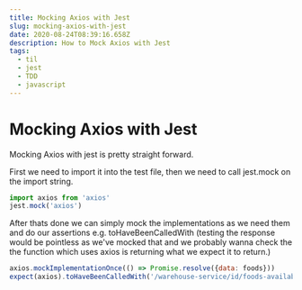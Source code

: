 ```yaml
---
title: Mocking Axios with Jest
slug: mocking-axios-with-jest
date: 2020-08-24T08:39:16.658Z
description: How to Mock Axios with Jest
tags:
  - til
  - jest
  - TDD
  - javascript
---
```

# Mocking Axios with Jest

Mocking Axios with jest is pretty straight forward.

First we need to import it into the test file, then we need to call jest.mock on the import string.

```js
import axios from 'axios'
jest.mock('axios')
```

After thats done we can simply mock the implementations as we need them and do our assertions e.g. toHaveBeenCalledWith (testing the response would be pointless as we've mocked that and we probably wanna check the the function which uses axios is returning what we expect it to return.)

```js
axios.mockImplementationOnce(() => Promise.resolve({data: foods}))
expect(axios).toHaveBeenCalledWith('/warehouse-service/id/foods-availability')
```